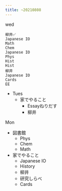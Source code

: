 ```yaml
---
title: ~20210808
---
```


wed

````
柳井✅
Japanese IO
Math
Chem
Japanese IO
Phys
Hist
Hist
柳井
Japanese IO
Cards
EE
````

* Tues
  * 家でやること
    * Essayねりだす
    * 柳井

Mon

* 図書館
  * Phys
  * Chem
  * Math
* 家でやること
  * Japanese IO
  * History
  * 柳井
  * 研究しらべ
  * Cards
